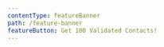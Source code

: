```yaml
---
contentType: featureBanner
path: /feature-banner
featureButton: Get 100 Validated Contacts!
---
```

